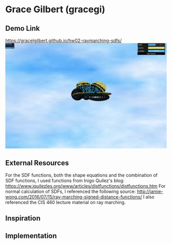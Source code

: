 # Grace Gilbert (gracegi)

## Demo Link
<https://gracelgilbert.github.io/hw02-raymarching-sdfs/>
![](MainImage.png)

## External Resources
For the SDF functions, both the shape equations and the combination of SDF functions, I used functions from Inigo Quilez's blog:
<https://www.iquilezles.org/www/articles/distfunctions/distfunctions.htm>
For normal calculation of SDFs, I referenced the following source:
<http://jamie-wong.com/2016/07/15/ray-marching-signed-distance-functions/>
I also referenced the CIS 460 lecture material on ray marching.

## Inspiration

## Implementation

